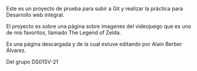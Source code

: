 Este es un proyecto de prueba para subir a Git y realizar
la práctica para Desarrollo web integral.

El proyecto es sobre una página sobre imagenes del videojuego que es uno de mis favoritos,
llamado The Legend of Zelda.

Es una página descargada y de la cual estuve editando por Alain Berber Álvarez.

Del grupo DS01SV-21